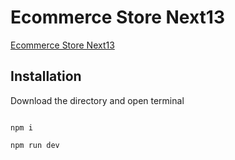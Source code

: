 # Ecommerce Store Next13

[Ecommerce Store Next13](https://github.com/bilal-faisal/ecommerce-store-next13)


## Installation
Download the directory and open terminal

```

npm i

npm run dev

```
